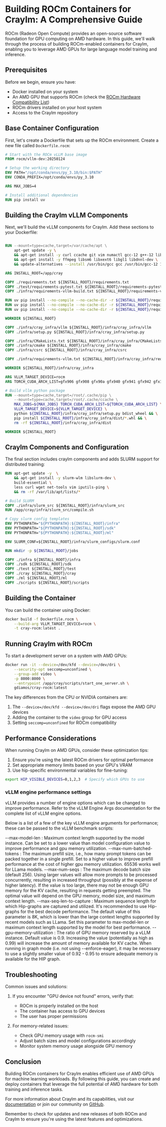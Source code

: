 # Building ROCm Containers for Craylm: A Comprehensive Guide

ROCm (Radeon Open Compute) provides an open-source software foundation for GPU computing on AMD hardware. In this guide, we'll walk through the process of building ROCm-enabled containers for Craylm, enabling you to leverage AMD GPUs for large language model training and inference.

## Prerequisites

Before we begin, ensure you have:

- Docker installed on your system
- An AMD GPU that supports ROCm (check the [ROCm Hardware Compatibility List](https://rocm.docs.amd.com/en/latest/release/gpu_os_support.html))
- ROCm drivers installed on your host system
- Access to the Craylm repository

## Base Container Configuration

First, let's create a Dockerfile that sets up the ROCm environment. Create a new file called `Dockerfile.rocm`:

```dockerfile
# Start with the ROCm vLLM base image
FROM rocm/vllm-dev:20250124

# Setup the working directory
ENV PATH="/opt/conda/envs/py_3.10/bin:$PATH"
ENV CONDA_PREFIX=/opt/conda/envs/py_3.10

ARG MAX_JOBS=4

# Install additional dependencies
RUN pip install uv

```

## Building the Craylm vLLM Components

Next, we'll build the vLLM components for Craylm. Add these sections to your Dockerfile:

```dockerfile

RUN --mount=type=cache,target=/var/cache/apt \
    apt-get update -y \
    && apt-get install -y curl ccache git vim numactl gcc-12 g++-12 libomp-dev libnuma-dev \
    && apt-get install -y ffmpeg libsm6 libxext6 libgl1 libdnnl-dev \
    && update-alternatives --install /usr/bin/gcc gcc /usr/bin/gcc-12 10 --slave /usr/bin/g++ g++ /usr/bin/g++-12

ARG INSTALL_ROOT=/app/cray

COPY ./requirements.txt ${INSTALL_ROOT}/requirements.txt
COPY ./test/requirements-pytest.txt ${INSTALL_ROOT}/requirements-pytest.txt
COPY ./infra/requirements-vllm-build.txt ${INSTALL_ROOT}/requirements-vllm-build.txt

RUN uv pip install --no-compile --no-cache-dir -r ${INSTALL_ROOT}/requirements.txt
RUN uv pip install --no-compile --no-cache-dir -r ${INSTALL_ROOT}/requirements-vllm-build.txt
RUN uv pip install --no-compile --no-cache-dir -r ${INSTALL_ROOT}/requirements-pytest.txt

WORKDIR ${INSTALL_ROOT}

COPY ./infra/cray_infra/vllm ${INSTALL_ROOT}/infra/cray_infra/vllm
COPY ./infra/setup.py ${INSTALL_ROOT}/infra/cray_infra/setup.py

COPY ./infra/CMakeLists.txt ${INSTALL_ROOT}/infra/cray_infra/CMakeLists.txt
COPY ./infra/cmake ${INSTALL_ROOT}/infra/cray_infra/cmake
COPY ./infra/csrc ${INSTALL_ROOT}/infra/cray_infra/csrc

COPY ./infra/requirements-vllm.txt ${INSTALL_ROOT}/infra/cray_infra/requirements.txt

WORKDIR ${INSTALL_ROOT}/infra/cray_infra

ARG VLLM_TARGET_DEVICE=rocm
ARG TORCH_CUDA_ARCH_LIST=gfx906 gfx908 gfx90a gfx940 gfx941 gfx942 gfx1030 gfx1100

# Build vllm python package
RUN --mount=type=cache,target=/root/.cache/pip \
    --mount=type=cache,target=/root/.cache/ccache \
    MAX_JOBS=${MAX_JOBS} TORCH_CUDA_ARCH_LIST=${TORCH_CUDA_ARCH_LIST} \
    VLLM_TARGET_DEVICE=${VLLM_TARGET_DEVICE} \
    python ${INSTALL_ROOT}/infra/cray_infra/setup.py bdist_wheel && \
    pip install ${INSTALL_ROOT}/infra/cray_infra/dist/*.whl && \
    rm -rf ${INSTALL_ROOT}/infra/cray_infra/dist

WORKDIR ${INSTALL_ROOT}

```

## Craylm Components and Configuration

The final section includes craylm components and adds SLURM support for distributed training:

```dockerfile
RUN apt-get update -y  \
    && apt-get install -y slurm-wlm libslurm-dev \
    build-essential \
    less curl wget net-tools vim iputils-ping \
    && rm -rf /var/lib/apt/lists/*

# Build SLURM
COPY ./infra/slurm_src ${INSTALL_ROOT}/infra/slurm_src
RUN /app/cray/infra/slurm_src/compile.sh

# Copy slurm config templates
ENV PYTHONPATH="${PYTHONPATH}:${INSTALL_ROOT}/infra"
ENV PYTHONPATH="${PYTHONPATH}:${INSTALL_ROOT}/sdk"
ENV PYTHONPATH="${PYTHONPATH}:${INSTALL_ROOT}/ml"

ENV SLURM_CONF=${INSTALL_ROOT}/infra/slurm_configs/slurm.conf

RUN mkdir -p ${INSTALL_ROOT}/jobs

COPY ./infra ${INSTALL_ROOT}/infra
COPY ./sdk ${INSTALL_ROOT}/sdk
COPY ./test ${INSTALL_ROOT}/test
COPY ./cray ${INSTALL_ROOT}/cray
COPY ./ml ${INSTALL_ROOT}/ml
COPY ./scripts ${INSTALL_ROOT}/scripts
```

## Building the Container

You can build the container using Docker:

```bash
docker build -f Dockerfile.rocm \
    --build-arg VLLM_TARGET_DEVICE=rocm \
    -t cray-rocm:latest .
```

## Running Craylm with ROCm

To start a development server on a system with AMD GPUs:

```bash
docker run -it --device=/dev/kfd --device=/dev/dri \
    --security-opt seccomp=unconfined \
    --group-add video \
    -p 8000:8000 \
    --entrypoint /app/cray/scripts/start_one_server.sh \
    gdiamos/cray-rocm:latest
```

The key differences from the CPU or NVIDIA containers are:

1. The `--device=/dev/kfd --device=/dev/dri` flags expose the AMD GPU devices
2. Adding the container to the `video` group for GPU access
3. Setting `seccomp=unconfined` for ROCm compatibility

## Performance Considerations

When running Craylm on AMD GPUs, consider these optimization tips:

1. Ensure you're using the latest ROCm drivers for optimal performance
2. Set appropriate memory limits based on your GPU's VRAM
3. Use hip-specific environmental variables for fine-tuning:

```bash
export HIP_VISIBLE_DEVICES=0,1,2,3  # Specify which GPUs to use
```

### vLLM engine performance settings
vLLM provides a number of engine options which can be changed to improve performance. Refer to the vLLM Engine Args documentation for the complete list of vLLM engine options.

Below is a list of a few of the key vLLM engine arguments for performance; these can be passed to the vLLM benchmark scripts:

--max-model-len : Maximum context length supported by the model instance. Can be set to a lower value than model configuration value to improve performance and gpu memory utilization.
--max-num-batched-tokens : The maximum prefill size, i.e., how many prompt tokens can be packed together in a single prefill. Set to a higher value to improve prefill performance at the cost of higher gpu memory utilization. 65536 works well for LLama models.
--max-num-seqs : The maximum decode batch size (default 256). Using larger values will allow more prompts to be processed concurrently, resulting in increased throughput (possibly at the expense of higher latency). If the value is too large, there may not be enough GPU memory for the KV cache, resulting in requests getting preempted. The optimal value will depend on the GPU memory, model size, and maximum context length.
--max-seq-len-to-capture : Maximum sequence length for which Hip-graphs are captured and utilized. It's recommended to use Hip-graphs for the best decode performance. The default value of this parameter is 8K, which is lower than the large context lengths supported by recent models such as LLama. Set this parameter to max-model-len or maximum context length supported by the model for best performance.
--gpu-memory-utilization : The ratio of GPU memory reserved by a vLLM instance. Default value is 0.9. Increasing the value (potentially as high as 0.99) will increase the amount of memory available for KV cache. When running in graph mode (i.e. not using --enforce-eager), it may be necessary to use a slightly smaller value of 0.92 - 0.95 to ensure adequate memory is available for the HIP graph.

## Troubleshooting

Common issues and solutions:

1. If you encounter "GPU device not found" errors, verify that:
   - ROCm is properly installed on the host
   - The container has access to GPU devices
   - The user has proper permissions

2. For memory-related issues:
   - Check GPU memory usage with `rocm-smi`
   - Adjust batch sizes and model configurations accordingly
   - Monitor system memory usage alongside GPU memory

## Conclusion

Building ROCm containers for Craylm enables efficient use of AMD GPUs for machine learning workloads. By following this guide, you can create and deploy containers that leverage the full potential of AMD hardware for both training and inference tasks.

For more information about Craylm and its capabilities, visit our [documentation](https://docs.cray-lm.com) or join our community on [GitHub](https://github.com/cray-lm/cray-lm).

Remember to check for updates and new releases of both ROCm and Craylm to ensure you're using the latest features and optimizations.
